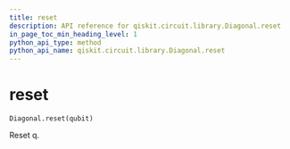 ```yaml
---
title: reset
description: API reference for qiskit.circuit.library.Diagonal.reset
in_page_toc_min_heading_level: 1
python_api_type: method
python_api_name: qiskit.circuit.library.Diagonal.reset
---
```


# reset

<span id="qiskit.circuit.library.Diagonal.reset" />

`Diagonal.reset(qubit)`

Reset q.

